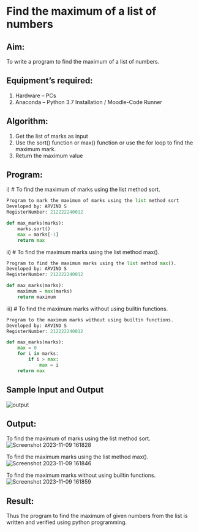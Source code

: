 # Find the maximum of a list of numbers
## Aim:
To write a program to find the maximum of a list of numbers.
## Equipment’s required:
1.	Hardware – PCs
2.	Anaconda – Python 3.7 Installation / Moodle-Code Runner
## Algorithm:
1.	Get the list of marks as input
2.	Use the sort() function or max() function or use the for loop to find the maximum mark.
3.	Return the maximum value
## Program:

i)	# To find the maximum of marks using the list method sort.
```Python
Program to mark the maximum of marks using the list method sort
Developed by: ARVIND S
RegisterNumber: 212222240012

def max_marks(marks):
    marks.sort()
    max = marks[-1]
    return max
```

ii)	# To find the maximum marks using the list method max().
```Python
Program to find the maximum marks using the list method max().
Developed by: ARVIND S
RegisterNumber: 212222240012

def max_marks(marks):
    maximum = max(marks)
    return maximum
```

iii) # To find the maximum marks without using builtin functions.
```Python
Program to the maximum marks without using builtin functions.
Developed by: ARVIND S
RegisterNumber: 212222240012

def max_marks(marks):
    max = 0
    for i in marks:
        if i > max:
            max = i
    return max
```
## Sample Input and Output
![output](./img/max_marks1.jpg) 

## Output:
To find the maximum of marks using the list method sort.
![Screenshot 2023-11-09 161828](https://github.com/S-ARVIND01/FindMaximum/assets/118707337/3aae92d5-6ba7-49d3-88f8-b28c18a4fcaa)

To find the maximum marks using the list method max().
![Screenshot 2023-11-09 161846](https://github.com/S-ARVIND01/FindMaximum/assets/118707337/6ea66826-6981-4bd4-be7b-3128b2640fa2)

To find the maximum marks without using builtin functions.
![Screenshot 2023-11-09 161859](https://github.com/S-ARVIND01/FindMaximum/assets/118707337/e36921ac-b5cc-4a71-b663-9dd894d1d37d)

## Result:
Thus the program to find the maximum of given numbers from the list is written and verified using python programming.

